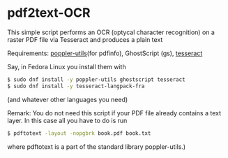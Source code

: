 # pdf2text-OCR

This simple script performs an OCR (optycal character recognition) on a raster 
PDF file via Tesseract and produces a plain text


Requirements: [poppler-utils](https://en.wikipedia.org/wiki/Poppler_(software)#poppler-utils)(for pdfinfo), 
GhostScript (gs), [tesseract](https://en.wikipedia.org/wiki/Tesseract)

Say, in Fedora Linux you install them with

```bash
$ sudo dnf install -y poppler-utils ghostscript tesseract
$ sudo dnf install -y tesseract-langpack-fra
```

(and whatever other languages you need)


Remark: You do not need this script if your PDF file already contains a text 
layer.  In this case all you have to do is run 
```bash
$ pdftotext -layout -nopgbrk book.pdf book.txt
``` 
where pdftotext is a part of the standard library poppler-utils.)